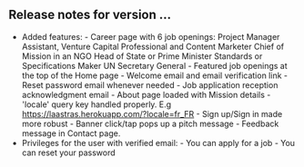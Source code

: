 
## Release notes for version ... 

* Added features: 
        - Career page with 6 job openings: 
                Project Manager Assistant, 
                Venture Capital Professional and Content Marketer
                Chief of Mission in an NGO 
                Head of State or Prime Minister
                Standards or Specifications Maker
                UN Secretary General
        - Featured job openings at the top of the Home page
        - Welcome email and email verification link 
        - Reset password email whenever needed 
        - Job application reception acknowledgment email
        - About page loaded with Mission details 
        - 'locale' query key handled properly. E.g https://laastras.herokuapp.com/?locale=fr_FR
        - Sign up/Sign in made more robust 
        - Banner click/tap pops up a pitch message
        - Feedback message in Contact page.
* Privileges for the user with verified email: 
        - You can apply for a job 
        - You can reset your password